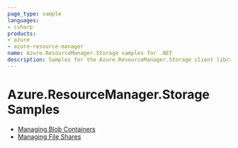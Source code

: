 ```yaml
---
page_type: sample
languages:
- csharp
products:
- azure
- azure-resource-manager
name: Azure.ResourceManager.Storage samples for .NET
description: Samples for the Azure.ResourceManager.Storage client library
---
```


# Azure.ResourceManager.Storage Samples

- [Managing Blob Containers](https://github.com/Azure/azure-sdk-for-net/blob/main/sdk/storage/Azure.ResourceManager.Storage/samples/Sample1_ManagingBlobContainers.md)
- [Managing File Shares](https://github.com/Azure/azure-sdk-for-net/blob/main/sdk/storage/Azure.ResourceManager.Storage/samples/Sample2_ManagingFileShares.md)
